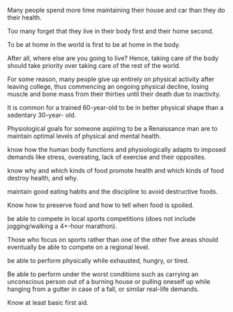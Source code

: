 Many people spend more time maintaining their house and car than they do their health. 

 Too  many  forget  that  they  live  in  their  body  first  and  their  home second. 

To be at home in the world is first to be at home in the body. 

After all, where  else  are  you  going  to  live?  Hence,  taking  care  of  the  body  should  take priority over taking care of the rest of the world. 

For  some  reason,  many  people  give  up  entirely  on  physical  activity  after leaving  college,  thus  commencing  an  ongoing  physical  decline,  losing  muscle and bone mass from their thirties until their death due to inactivity. 

It is common for a trained 60-year-old to be in better physical shape than a sedentary 30-year- old. 

Physiological goals for someone aspiring to be a Renaissance man are to maintain optimal levels of physical and mental health. 

know how the human body functions and physiologically adapts to imposed demands like stress, overeating, lack of exercise and their opposites. 

know why and which kinds of food promote health and which kinds of food destroy health, and why. 

maintain  good  eating  habits  and  the  discipline  to  avoid  destructive  foods. 

Know how to preserve food and how to tell when food is spoiled. 

be  able  to  compete  in  local  sports  competitions  (does  not  include jogging/walking  a  4+-hour  marathon). 

 Those  who  focus  on  sports  rather than one of the other five areas should eventually be able to compete on a regional level. 

be able to perform physically while exhausted, hungry, or tired. 

Be able to perform under the worst conditions such as carrying an unconscious person out of a burning house or pulling oneself up while hanging from a gutter in case of a fall, or similar real-life demands. 

Know at least basic first aid.

